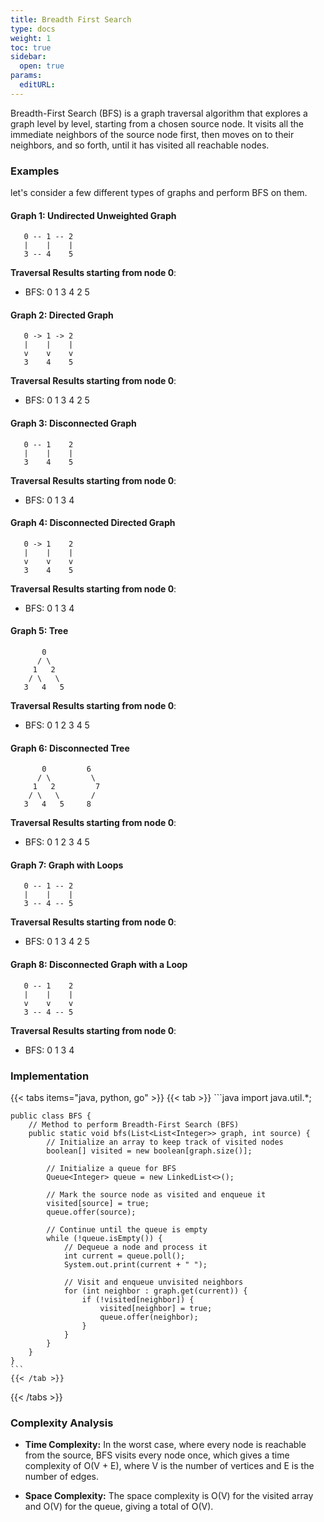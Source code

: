 ```yaml
---
title: Breadth First Search
type: docs
weight: 1
toc: true
sidebar:
  open: true
params:
  editURL: 
---
```


Breadth-First Search (BFS) is a graph traversal algorithm that explores a graph level by level, starting from a chosen source node. It visits all the immediate neighbors of the source node first, then moves on to their neighbors, and so forth, until it has visited all reachable nodes.

### Examples

let's consider a few different types of graphs and perform BFS on them.

#### Graph 1: Undirected Unweighted Graph

```
   0 -- 1 -- 2
   |    |    |
   3 -- 4    5
```

**Traversal Results starting from node 0**:
- BFS: 0 1 3 4 2 5

#### Graph 2: Directed Graph

```
   0 -> 1 -> 2
   |    |    |
   v    v    v
   3    4    5
```

**Traversal Results starting from node 0**:
- BFS: 0 1 3 4 2 5

#### Graph 3: Disconnected Graph

```
   0 -- 1    2
   |    |    |
   3    4    5
```

**Traversal Results starting from node 0**:
- BFS: 0 1 3 4

#### Graph 4: Disconnected Directed Graph

```
   0 -> 1    2
   |    |    |
   v    v    v
   3    4    5
```

**Traversal Results starting from node 0**:
- BFS: 0 1 3 4

#### Graph 5: Tree

```
       0
      / \
     1   2
    / \   \
   3   4   5
```

**Traversal Results starting from node 0**:
- BFS: 0 1 2 3 4 5

#### Graph 6: Disconnected Tree

```
       0         6
      / \         \
     1   2         7
    / \   \       /
   3   4   5     8
```

**Traversal Results starting from node 0**:
- BFS: 0 1 2 3 4 5

#### Graph 7: Graph with Loops

```
   0 -- 1 -- 2
   |    |    |
   3 -- 4 -- 5
```

**Traversal Results starting from node 0**:
- BFS: 0 1 3 4 2 5

#### Graph 8: Disconnected Graph with a Loop

```
   0 -- 1    2
   |    |    |
   v    v    v
   3 -- 4 -- 5
```

**Traversal Results starting from node 0**:
- BFS: 0 1 3 4

### Implementation

{{< tabs items="java, python, go" >}}
    {{< tab >}}
    ```java
    import java.util.*;

    public class BFS {
        // Method to perform Breadth-First Search (BFS)
        public static void bfs(List<List<Integer>> graph, int source) {
            // Initialize an array to keep track of visited nodes
            boolean[] visited = new boolean[graph.size()];
            
            // Initialize a queue for BFS
            Queue<Integer> queue = new LinkedList<>();
            
            // Mark the source node as visited and enqueue it
            visited[source] = true;
            queue.offer(source);
            
            // Continue until the queue is empty
            while (!queue.isEmpty()) {
                // Dequeue a node and process it
                int current = queue.poll();
                System.out.print(current + " ");
                
                // Visit and enqueue unvisited neighbors
                for (int neighbor : graph.get(current)) {
                    if (!visited[neighbor]) {
                        visited[neighbor] = true;
                        queue.offer(neighbor);
                    }
                }
            }
        }
    }
    ```
    {{< /tab >}}
{{< /tabs >}}

### Complexity Analysis

- **Time Complexity:** In the worst case, where every node is reachable from the source, BFS visits every node once, which gives a time complexity of O(V + E), where V is the number of vertices and E is the number of edges.

- **Space Complexity:** The space complexity is O(V) for the visited array and O(V) for the queue, giving a total of O(V).